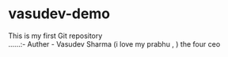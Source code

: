 # vasudev-demo
This is my first Git repository
<br>
......:- Auther - Vasudev Sharma (i love my prabhu , )
 the four ceo
